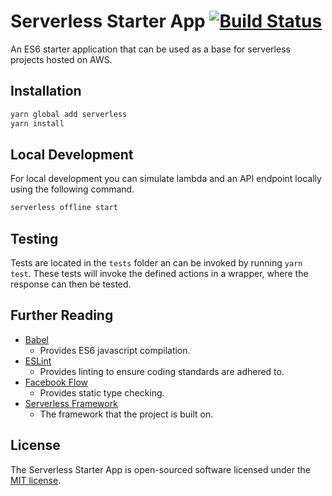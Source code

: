 # Serverless Starter App [![Build Status](https://api.travis-ci.org/comicrelief/serverless-starter-app.svg?branch=master)](https://travis-ci.org/comicrelief/serverless-starter-app)
An ES6 starter application that can be used as a base for serverless projects hosted on AWS. 

## Installation

```bash
yarn global add serverless
yarn install
```

## Local Development

For local development you can simulate lambda and an API endpoint locally using 
the following command.

```bash
serverless offline start
```

## Testing

Tests are located in the `tests` folder an can be invoked by running `yarn test`. These tests will invoke the defined 
actions in a wrapper, where the response can then be tested.

## Further Reading
- [Babel](http://babeljs.io/)
    - Provides ES6 javascript compilation.
- [ESLint](https://eslint.org/)
    - Provides linting to ensure coding standards are adhered to.
- [Facebook Flow](https://flow.org/)
    - Provides static type checking.
- [Serverless Framework](https://serverless.com/)
    - The framework that the project is built on.
    
## License

The Serverless Starter App is open-sourced software licensed under the [MIT license](http://opensource.org/licenses/MIT).
